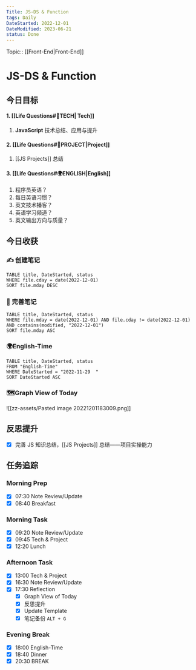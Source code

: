 ```yaml
---
Title: JS-DS & Function
tags: Daily
DateStarted: 2022-12-01
DateModified: 2023-06-21
status: Done
---
```

Topic:: [[Front-End|Front-End]]

# JS-DS & Function

## 今日目标

#### 1. [[Life Questions#🚀TECH| Tech]]

1. **JavaScript** 技术总结、应用与提升

#### 2. [[Life Questions#🚀PROJECT|Project]]

1. [[JS Projects]] 总结

#### 3. [[Life Questions#🌍ENGLISH|English]]

1. 程序员英语？
2. 每日英语习惯？
3. 英文技术播客？
4. 英语学习频道？
5. 英文输出方向与质量？

## 今日收获

### ✍️ 创建笔记

```dataview
TABLE title, DateStarted, status
WHERE file.cday = date(2022-12-01)
SORT file.mday DESC
```

### 📝 完善笔记

```dataview
TABLE title, DateStarted, status
WHERE file.mday = date(2022-12-01) AND file.cday != date(2022-12-01) AND contains(modified, "2022-12-01")
SORT file.mday ASC
```

### 🌍English-Time

```dataview
TABLE title, DateStarted, status
FROM "English-Time"
WHERE DateStarted = "2022-11-29  "
SORT DateStarted ASC
```

### 🗺️Graph View of Today

![[zz-assets/Pasted image 20221201183009.png]]

## 反思提升

- [x] 完善 JS 知识总结，[[JS Projects]] 总结——项目实操能力

## 任务追踪

### Morning Prep

- [x] 07:30 Note Review/Update
- [x] 08:40 Breakfast

### Morning Task

- [x] 09:20 Note Review/Update
- [x] 09:45 Tech & Project
- [x] 12:20 Lunch

### Afternoon Task

- [x] 13:00 Tech & Project
- [x] 16:30 Note Review/Update
- [x] 17:30 Reflection
  - [x] Graph View of Today
  - [x] 反思提升
  - [x] Update Template
  - [x] 笔记备份 `ALT + G`

### Evening Break

- [x] 18:00 English-Time
- [x] 18:40 Dinner
- [x] 20:30 BREAK
